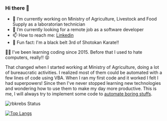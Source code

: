 ### Hi there 👋



- :corn: I’m currently working on Ministry of Agriculture, Livestock and Food Supply as a laboratorian technician
- :telescope: I’m currently looking for a remote job as a software developer
- 📫 How to reach me: [Linkedin](https://www.linkedin.com/in/romulo-krebs/)
- :martial_arts_uniform: Fun fact: I'm a black belt 3rd of Shotokan Karate!!


:man_technologist: I've been learning coding since 2015. Before that I used to hate computers, really!! :stuck_out_tongue_closed_eyes:


That changed when I started working at Ministry of Agriculture, doing a lot of bureaucratic activities. I realized most of them could be automated with a few lines of code using VBA.
When I ran my first code and it worked I felt I had superpowers! Since then I've never stopped learning new technologies and wondering how to use them to make my day more productive. This is me, I will always try to implement some code to [automate boring stuffs](https://automatetheboringstuff.com/).


![rbkrebs Status](https://github-readme-stats.vercel.app/api?username=rbkrebs&show_icons=true&theme=radical)

[![Top Langs](https://github-readme-stats.vercel.app/api/top-langs/?username=rbkrebs&layout=compact&theme=radical)](https://github.com/rbkrebs/github-readme-stats)
